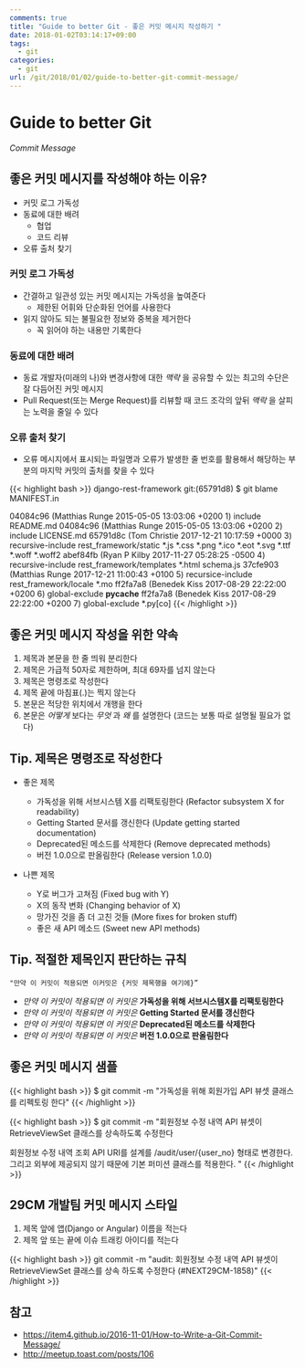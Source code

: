 ```yaml
---
comments: true
title: "Guide to better Git - 좋은 커밋 메시지 작성하기 "
date: 2018-01-02T03:14:17+09:00
tags:
  - git
categories:
  - git
url: /git/2018/01/02/guide-to-better-git-commit-message/
---
```


# Guide to better Git
*Commit Message*

## 좋은 커밋 메시지를 작성해야 하는 이유?
- 커밋 로그 가독성
- 동료에 대한 배려
  - 협업
  - 코드 리뷰
- 오류 출처 찾기

### 커밋 로그 가독성
- 간결하고 일관성 있는 커밋 메시지는 가독성을 높여준다
  - 제한된 어휘와 단순화된 언어를 사용한다
- 읽지 않아도 되는 불필요한 정보와 중복을 제거한다
  - 꼭 읽어야 하는 내용만 기록한다

### 동료에 대한 배려
- 동료 개발자(미래의 나)와 변경사항에 대한 _맥락_ 을 공유할 수 있는 최고의 수단은 잘 다듬어진 커밋 메시지
- Pull Request(또는 Merge Request)를 리뷰할 때 코드 조각의 앞뒤 _맥락_ 을 살피는 노력을 줄일 수 있다

### 오류 출처 찾기
- 오류 메시지에서 표시되는 파일명과 오류가 발생한 줄 번호를 활용해서 해당하는 부분의 마지막 커밋의 출처를 찾을 수 있다

{{< highlight bash >}}
django-rest-framework git:(65791d8) $ git blame MANIFEST.in

04084c96 (Matthias Runge 2015-05-05 13:03:06 +0200 1) include README.md
04084c96 (Matthias Runge 2015-05-05 13:03:06 +0200 2) include LICENSE.md
65791d8c (Tom Christie 2017-12-21 10:17:59 +0000 3) recursive-include rest_framework/static *.js *.css *.png *.ico *.eot *.svg *.ttf *.woff *.woff2
abef84fb (Ryan P Kilby 2017-11-27 05:28:25 -0500 4) recursive-include rest_framework/templates *.html schema.js
37cfe903 (Matthias Runge 2017-12-21 11:00:43 +0100 5) recursice-include rest_framework/locale *.mo ff2fa7a8 (Benedek Kiss 2017-08-29 22:22:00 +0200 6) global-exclude __pycache__
ff2fa7a8 (Benedek Kiss 2017-08-29 22:22:00 +0200 7) global-exclude *.py[co]
{{< /highlight >}}

## 좋은 커밋 메시지 작성을 위한 약속
1. 제목과 본문을 한 줄 띄워 분리한다
2. 제목은 가급적 50자로 제한하며, 최대 69자를 넘지 않는다
3. 제목은 명령조로 작성한다
4. 제목 끝에 마침표(.)는 찍지 않는다
5. 본문은 적당한 위치에서 개행을 한다
6. 본문은 _어떻게_ 보다는 _무엇_ 과 _왜_ 를 설명한다 (코드는 보통 따로 설명될 필요가 없다)


## Tip. 제목은 명령조로 작성한다
- 좋은 제목
    - 가독성을 위해 서브시스템 X를 리팩토링한다 (Refactor subsystem X for readability)
    - Getting Started 문서를 갱신한다 (Update getting started documentation)
    - Deprecated된 메소드를 삭제한다 (Remove deprecated methods)
    - 버전 1.0.0으로 판올림한다 (Release version 1.0.0)

- 나쁜 제목
    - Y로 버그가 고쳐짐 (Fixed bug with Y)
    - X의 동작 변화 (Changing behavior of X)
    - 망가진 것을 좀 더 고친 것들 (More fixes for broken stuff)
    - 좋은 새 API 메소드 (Sweet new API methods)

## Tip. 적절한 제목인지 판단하는 규칙
```text
"만약 이 커밋이 적용되면 이커밋은 {커밋 제목행을 여기에}”
```
- _만약 이 커밋이 적용되면 이 커밋은_ **가독성을 위해 서브시스템X를 리팩토링한다**
- _만약 이 커밋이 적용되면 이 커밋은_ **Getting Started 문서를 갱신한다**
- _만약 이 커밋이 적용되면 이 커밋은_ **Deprecated된 메소드를 삭제한다**
- _만약 이 커밋이 적용되면 이 커밋은_ **버전 1.0.0으로 판올림한다**

## 좋은 커밋 메시지 샘플
{{< highlight bash >}}
$ git commit -m "가독성을 위해 회원가입 API 뷰셋 클래스를 리펙토링 한다"
{{< /highlight >}}

{{< highlight bash >}}
$ git commit -m "회원정보 수정 내역 API 뷰셋이 RetrieveViewSet 클래스를 상속하도록 수정한다

회원정보 수정 내역 조회 API URI를 설계를 /audit/user/{user_no} 형태로 변경한다.
그리고 외부에 제공되지 않기 때문에 기본 퍼미션 클래스를 적용한다.
"
{{< /highlight >}}

## 29CM 개발팀 커밋 메시지 스타일
1. 제목 앞에 앱(Django or Angular) 이름을 적는다
2. 제목 앞 또는 끝에 이슈 트래킹 아이디를 적는다

{{< highlight bash >}}
git commit -m "audit: 회원정보 수정 내역 API 뷰셋이 RetrieveViewSet 클래스를 상속 하도록 수정한다 (#NEXT29CM-1858)"
{{< /highlight >}}

## 참고
- https://item4.github.io/2016-11-01/How-to-Write-a-Git-Commit-Message/
- http://meetup.toast.com/posts/106

